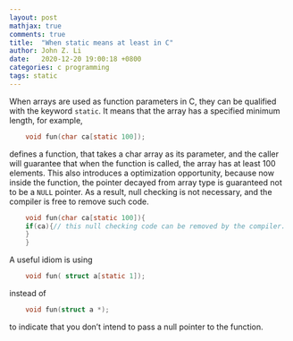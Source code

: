 ```yaml
---
layout: post
mathjax: true
comments: true
title:  "When static means at least in C"
author: John Z. Li
date:   2020-12-20 19:00:18 +0800
categories: c programming
tags: static
---
```

When arrays are used as function parameters in C,
they can be qualified with the keyword `static`.
It means that the array has a specified minimum length, for example,
```c
    void fun(char ca[static 100]);
```
defines a function, that takes a char array as its parameter,
and the caller will guarantee that when the function is called,
the array has at least 100 elements.
This also introduces a optimization opportunity,
because now inside the function,
the pointer decayed from array type is guaranteed not to be a `NULL` pointer.
As a result,
null checking is not necessary, and the compiler is free to remove such code.
```c
    void fun(char ca[static 100]){
    if(ca){// this null checking code can be removed by the compiler.
    }
    }
```
A useful idiom is using
```c
    void fun( struct a[static 1]);
```
instead of
```c
    void fun(struct a *);
```
to indicate that you don’t intend to pass a null pointer to the function.

